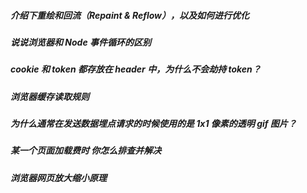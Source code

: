 ##### 介绍下重绘和回流（Repaint & Reflow），以及如何进行优化

##### 说说浏览器和 Node 事件循环的区别

##### cookie 和 token 都存放在 header 中，为什么不会劫持 token？

##### 浏览器缓存读取规则

##### 为什么通常在发送数据埋点请求的时候使用的是 1x1 像素的透明 gif 图片？

##### 某一个页面加载费时 你怎么排查并解决

##### 浏览器网页放大缩小原理

